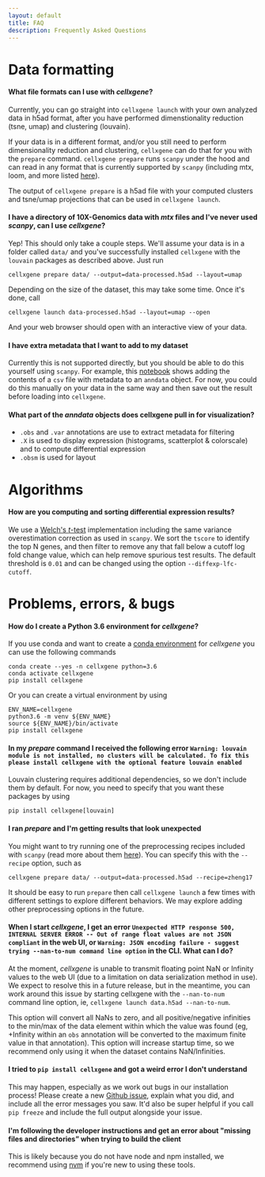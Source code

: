 ```yaml
---
layout: default
title: FAQ
description: Frequently Asked Questions
---
```


# Data formatting

#### What file formats can I use with _cellxgene_?

Currently, you can go straight into `cellxgene launch` with your own analyzed data in h5ad format, after you have performed dimenstionality reduction (tsne, umap) and clustering (louvain).

If your data is in a different format, and/or you still need to perform dimensionality reduction and clustering, `cellxgene` can do that for you with the `prepare` command. `cellxgene prepare` runs `scanpy` under the hood and can read in any format that is currently supported by `scanpy` (including mtx, loom, and more listed [here](https://scanpy.readthedocs.io/en/latest/api/index.html#reading)).

The output of `cellxgene prepare` is a h5ad file with your computed clusters and tsne/umap projections that can be used in `cellxgene launch`.

#### I have a directory of 10X-Genomics data with _mtx_ files and I've never used _scanpy_, can I use _cellxgene_?

Yep! This should only take a couple steps. We'll assume your data is in a folder called `data/` and you've successfully installed `cellxgene` with the `louvain` packages as described above. Just run

```
cellxgene prepare data/ --output=data-processed.h5ad --layout=umap
```

Depending on the size of the dataset, this may take some time. Once it's done, call

```
cellxgene launch data-processed.h5ad --layout=umap --open
```

And your web browser should open with an interactive view of your data.

#### I have extra metadata that I want to add to my dataset

Currently this is not supported directly, but you should be able to do this yourself using `scanpy`. For example, this [notebook](https://github.com/falexwolf/fun-analyses/blob/master/tabula_muris/tabula_muris.ipynb) shows adding the contents of a `csv` file with metadata to an `anndata` object. For now, you could do this manually on your data in the same way and then save out the result before loading into `cellxgene`.

#### What part of the _anndata_ objects does cellxgene pull in for visualization?

- `.obs` and `.var` annotations are use to extract metadata for filtering
- `.X` is used to display expression (histograms, scatterplot & colorscale) and to compute differential expression
- `.obsm` is used for layout

# Algorithms

#### How are you computing and sorting differential expression results?

We use a [Welch's _t_-test](https://en.wikipedia.org/wiki/Welch%27s_t-test) implementation including the same variance overestimation correction as used in `scanpy`. We sort the `tscore` to identify the top N genes, and then filter to remove any that fall below a cutoff log fold change value, which can help remove spurious test results. The default threshold is `0.01` and can be changed using the option `--diffexp-lfc-cutoff`.

# Problems, errors, & bugs

#### How do I create a Python 3.6 environment for _cellxgene_?

If you use conda and want to create a [conda environment](https://conda.io/docs/user-guide/tasks/manage-environments.html) for _cellxgene_ you can use the following commands

```
conda create --yes -n cellxgene python=3.6
conda activate cellxgene
pip install cellxgene
```

Or you can create a virtual environment by using

```
ENV_NAME=cellxgene
python3.6 -m venv ${ENV_NAME}
source ${ENV_NAME}/bin/activate
pip install cellxgene
```

#### In my _prepare_ command I received the following error `Warning: louvain module is not installed, no clusters will be calculated. To fix this please install cellxgene with the optional feature louvain enabled`

Louvain clustering requires additional dependencies, so we don't include them by default. For now, you need to specify that you want these packages by using

```
pip install cellxgene[louvain]
```

#### I ran _prepare_ and I'm getting results that look unexpected

You might want to try running one of the preprocessing recipes included with `scanpy` (read more about them [here](https://scanpy.readthedocs.io/en/latest/api/index.html#recipes)). You can specify this with the `--recipe` option, such as

```
cellxgene prepare data/ --output=data-processed.h5ad --recipe=zheng17
```

It should be easy to run `prepare` then call `cellxgene launch` a few times with different settings to explore different behaviors. We may explore adding other preprocessing options in the future.

#### When I start _cellxgene_, I get an error `Unexpected HTTP response 500, INTERNAL SERVER ERROR -- Out of range float values are not JSON compliant` in the web UI, or `Warning: JSON encoding failure - suggest trying --nan-to-num command line option` in the CLI. What can I do?

At the moment, _cellxgene_ is unable to transmit floating point NaN or Infinity values to the web UI (due to a limitation on data serialization method in use). We expect to resolve this in a future release, but in the meantime, you can work around this issue by starting cellxgene with the `--nan-to-num` command line option, ie, `cellxgene launch data.h5ad --nan-to-num`.

This option will convert all NaNs to zero, and all positive/negative infinities to the min/max of the data element within which the value was found (eg, +Infinity within an `obs` annotation will be converted to the maximum finite value in that annotation). This option will increase startup time, so we recommend only using it when the dataset contains NaN/Infinities.

#### I tried to `pip install cellxgene` and got a weird error I don't understand

This may happen, especially as we work out bugs in our installation process! Please create a new [Github issue](https://github.com/chanzuckerberg/cellxgene/issues), explain what you did, and include all the error messages you saw. It'd also be super helpful if you call `pip freeze` and include the full output alongside your issue.

#### I'm following the developer instructions and get an error about "missing files and directories” when trying to build the client

This is likely because you do not have node and npm installed, we recommend using [nvm](https://github.com/creationix/nvm) if you're new to using these tools.
